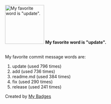 <img src="https://my-badges.github.io/my-badges/favorite-word.png" alt="My favorite word is &quot;update&quot;." title="My favorite word is &quot;update&quot;." width="128">
<strong>My favorite word is &quot;update&quot;.</strong>
<br><br>

My favorite commit message words are:

1. update (used 796 times)
2. add (used 736 times)
3. readme.md (used 384 times)
4. fix (used 290 times)
5. release (used 241 times)


Created by <a href="https://github.com/my-badges/my-badges">My Badges</a>